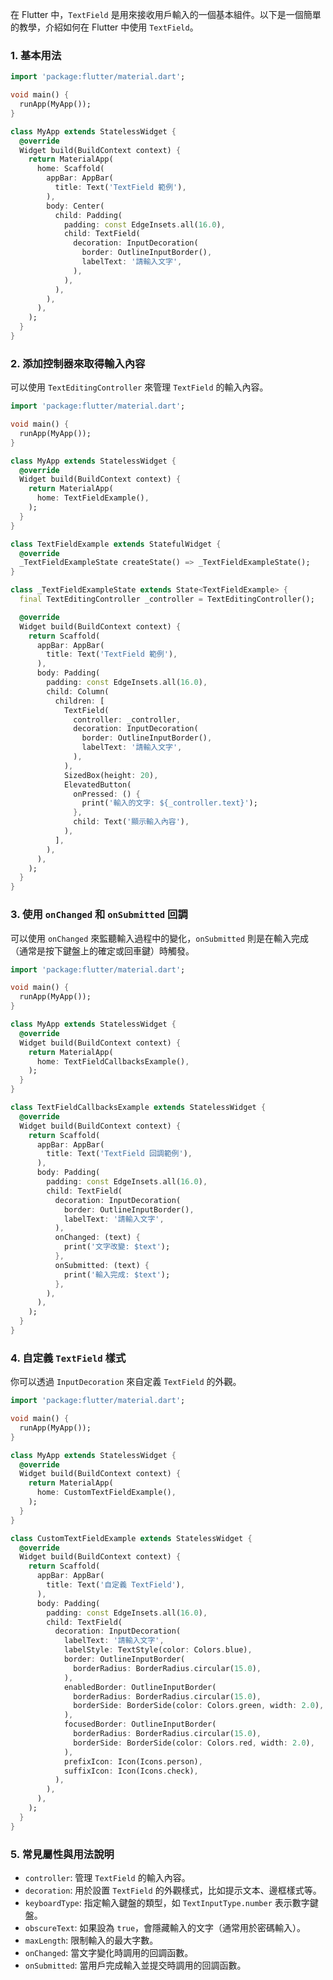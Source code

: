 在 Flutter 中，`TextField` 是用來接收用戶輸入的一個基本組件。以下是一個簡單的教學，介紹如何在 Flutter 中使用 `TextField`。

### 1. 基本用法
```dart
import 'package:flutter/material.dart';

void main() {
  runApp(MyApp());
}

class MyApp extends StatelessWidget {
  @override
  Widget build(BuildContext context) {
    return MaterialApp(
      home: Scaffold(
        appBar: AppBar(
          title: Text('TextField 範例'),
        ),
        body: Center(
          child: Padding(
            padding: const EdgeInsets.all(16.0),
            child: TextField(
              decoration: InputDecoration(
                border: OutlineInputBorder(),
                labelText: '請輸入文字',
              ),
            ),
          ),
        ),
      ),
    );
  }
}
```
### 2. 添加控制器來取得輸入內容
可以使用 `TextEditingController` 來管理 `TextField` 的輸入內容。

```dart
import 'package:flutter/material.dart';

void main() {
  runApp(MyApp());
}

class MyApp extends StatelessWidget {
  @override
  Widget build(BuildContext context) {
    return MaterialApp(
      home: TextFieldExample(),
    );
  }
}

class TextFieldExample extends StatefulWidget {
  @override
  _TextFieldExampleState createState() => _TextFieldExampleState();
}

class _TextFieldExampleState extends State<TextFieldExample> {
  final TextEditingController _controller = TextEditingController();

  @override
  Widget build(BuildContext context) {
    return Scaffold(
      appBar: AppBar(
        title: Text('TextField 範例'),
      ),
      body: Padding(
        padding: const EdgeInsets.all(16.0),
        child: Column(
          children: [
            TextField(
              controller: _controller,
              decoration: InputDecoration(
                border: OutlineInputBorder(),
                labelText: '請輸入文字',
              ),
            ),
            SizedBox(height: 20),
            ElevatedButton(
              onPressed: () {
                print('輸入的文字: ${_controller.text}');
              },
              child: Text('顯示輸入內容'),
            ),
          ],
        ),
      ),
    );
  }
}
```

### 3. 使用 `onChanged` 和 `onSubmitted` 回調
可以使用 `onChanged` 來監聽輸入過程中的變化，`onSubmitted` 則是在輸入完成（通常是按下鍵盤上的確定或回車鍵）時觸發。

```dart
import 'package:flutter/material.dart';

void main() {
  runApp(MyApp());
}

class MyApp extends StatelessWidget {
  @override
  Widget build(BuildContext context) {
    return MaterialApp(
      home: TextFieldCallbacksExample(),
    );
  }
}

class TextFieldCallbacksExample extends StatelessWidget {
  @override
  Widget build(BuildContext context) {
    return Scaffold(
      appBar: AppBar(
        title: Text('TextField 回調範例'),
      ),
      body: Padding(
        padding: const EdgeInsets.all(16.0),
        child: TextField(
          decoration: InputDecoration(
            border: OutlineInputBorder(),
            labelText: '請輸入文字',
          ),
          onChanged: (text) {
            print('文字改變: $text');
          },
          onSubmitted: (text) {
            print('輸入完成: $text');
          },
        ),
      ),
    );
  }
}
```

### 4. 自定義 `TextField` 樣式
你可以透過 `InputDecoration` 來自定義 `TextField` 的外觀。

```dart
import 'package:flutter/material.dart';

void main() {
  runApp(MyApp());
}

class MyApp extends StatelessWidget {
  @override
  Widget build(BuildContext context) {
    return MaterialApp(
      home: CustomTextFieldExample(),
    );
  }
}

class CustomTextFieldExample extends StatelessWidget {
  @override
  Widget build(BuildContext context) {
    return Scaffold(
      appBar: AppBar(
        title: Text('自定義 TextField'),
      ),
      body: Padding(
        padding: const EdgeInsets.all(16.0),
        child: TextField(
          decoration: InputDecoration(
            labelText: '請輸入文字',
            labelStyle: TextStyle(color: Colors.blue),
            border: OutlineInputBorder(
              borderRadius: BorderRadius.circular(15.0),
            ),
            enabledBorder: OutlineInputBorder(
              borderRadius: BorderRadius.circular(15.0),
              borderSide: BorderSide(color: Colors.green, width: 2.0),
            ),
            focusedBorder: OutlineInputBorder(
              borderRadius: BorderRadius.circular(15.0),
              borderSide: BorderSide(color: Colors.red, width: 2.0),
            ),
            prefixIcon: Icon(Icons.person),
            suffixIcon: Icon(Icons.check),
          ),
        ),
      ),
    );
  }
}
```

### 5. 常見屬性與用法說明
- `controller`: 管理 `TextField` 的輸入內容。
- `decoration`: 用於設置 `TextField` 的外觀樣式，比如提示文本、邊框樣式等。
- `keyboardType`: 指定輸入鍵盤的類型，如 `TextInputType.number` 表示數字鍵盤。
- `obscureText`: 如果設為 `true`，會隱藏輸入的文字（通常用於密碼輸入）。
- `maxLength`: 限制輸入的最大字數。
- `onChanged`: 當文字變化時調用的回調函數。
- `onSubmitted`: 當用戶完成輸入並提交時調用的回調函數。
